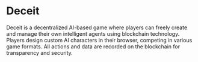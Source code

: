 # Deceit
Deceit is a decentralized AI-based game where players can freely create and manage their own intelligent agents using blockchain technology. Players design custom AI characters in their browser, competing in various game formats. All actions and data are recorded on the blockchain for transparency and security.
